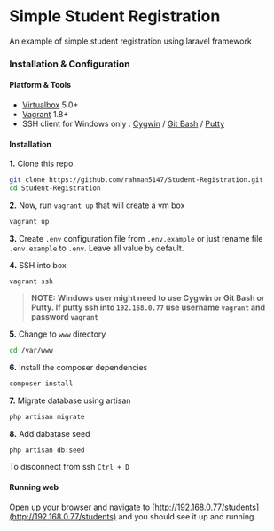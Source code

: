 Simple Student Registration
======================
An example of simple student registration using laravel framework
### Installation & Configuration
#### Platform & Tools
- [Virtualbox](https://www.virtualbox.org/wiki/Downloads) 5.0+
- [Vagrant](https://www.vagrantup.com/) 1.8+
- SSH client for Windows only : [Cygwin](https://www.cygwin.com/) / [Git Bash](https://git-scm.com/) / [Putty](http://www.putty.org/)

#### Installation
**1.** Clone this repo.
```bash
git clone https://github.com/rahman5147/Student-Registration.git
cd Student-Registration
```

**2.** Now, run `vagrant up` that will create a vm box
```bash
vagrant up
```

**3.** Create `.env` configuration file from `.env.example` or just rename file `.env.example` to `.env`. Leave all value by default.

**4.** SSH into box
```
vagrant ssh
```
>**NOTE:** **Windows user might need to use Cygwin or Git Bash or Putty. If putty ssh into `192.168.0.77` use username `vagrant` and password `vagrant`**

**5.** Change to `www` directory
```bash
cd /var/www
```

**6.** Install the composer dependencies
```bash
composer install
```

**7.** Migrate database using artisan
```bash
php artisan migrate
```

**8.** Add dabatase seed
```bash
php artisan db:seed
```

To disconnect from ssh `Ctrl + D`

#### Running web
Open up your browser and navigate to [http://192.168.0.77/students](http://192.168.0.77/students) and you should see it up and running.
